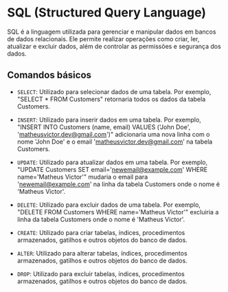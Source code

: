 # SQL (Structured Query Language)

SQL é a linguagem utilizada para gerenciar e manipular dados em bancos de dados relacionais. Ele permite realizar operações como criar, ler, atualizar e excluir dados, além de controlar as permissões e segurança dos dados.

## Comandos básicos
- `SELECT`: Utilizado para selecionar dados de uma tabela. Por exemplo, "SELECT * FROM Customers" retornaria todos os dados da tabela Customers.

- `INSERT`: Utilizado para inserir dados em uma tabela. Por exemplo, "INSERT INTO Customers (name, email) VALUES ('John Doe', 'matheusvictor.dev@gmail.com')" adicionaria uma nova linha com o nome 'John Doe' e o email 'matheusvictor.dev@gmail.com' na tabela Customers.

- `UPDATE`: Utilizado para atualizar dados em uma tabela. Por exemplo, "UPDATE Customers SET email='newemail@example.com' WHERE name='Matheus Victor'" mudaria o email para 'newemail@example.com' na linha da tabela Customers onde o nome é 'Matheus Victor'.

- `DELETE`: Utilizado para excluir dados de uma tabela. Por exemplo, "DELETE FROM Customers WHERE name='Matheus Victor'" excluiria a linha da tabela Customers onde o nome é 'Matheus Victor'.

- `CREATE`: Utilizado para criar tabelas, índices, procedimentos armazenados, gatilhos e outros objetos do banco de dados.

- `ALTER`: Utilizado para alterar tabelas, índices, procedimentos armazenados, gatilhos e outros objetos do banco de dados.

- `DROP`: Utilizado para excluir tabelas, índices, procedimentos armazenados, gatilhos e outros objetos do banco de dados.
